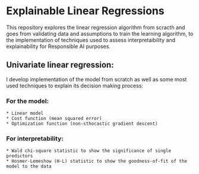 # Explainable Linear Regressions
This repository explores the linear regression algorithm from scracth and goes from validating data and assumptions to train the learning algorithm, to the implementation of techniques used to assess interpretaibility and explainability for Responsible AI purposes.

## Univariate linear regression:

I develop implementation of the model from scratch as well as some most used techniques to explain its decision making process:

  ### For the model:
    * Linear model
    * Cost function (mean squared error)
    * Optimization function (non-sthocastic gradient descent)
  ### For interpretability:
    * Wald chi-square statistic to show the significance of single predictors
    * Hosmer-Lemeshow (H-L) statistic to show the goodness-of-fit of the model to the data
